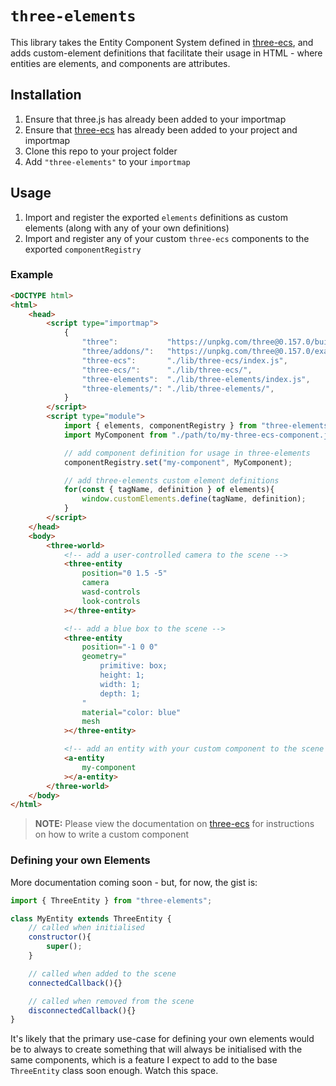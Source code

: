 # `three-elements`

This library takes the Entity Component System defined in [three-ecs](https://github.com/pookage/three-ecs), and adds custom-element definitions that facilitate their usage in HTML - where entities are elements, and components are attributes.

## Installation

1. Ensure that three.js has already been added to your importmap
2. Ensure that [three-ecs](https://github.com/pookage/three-ecs) has already been added to your project and importmap
3. Clone this repo to your project folder
4. Add `"three-elements"` to your `importmap`


## Usage

1. Import and register the exported `elements` definitions as custom elements (along with any of your own definitions)
2. Import and register any of your custom `three-ecs` components to the exported `componentRegistry`


### Example

```html
<DOCTYPE html>
<html>
	<head>
		<script type="importmap">
			{
				"three":           "https://unpkg.com/three@0.157.0/build/three.module.min.js",
				"three/addons/":   "https://unpkg.com/three@0.157.0/examples/jsm/",
				"three-ecs":       "./lib/three-ecs/index.js",
				"three-ecs/":      "./lib/three-ecs/",
				"three-elements":  "./lib/three-elements/index.js",
				"three-elements/": "./lib/three-elements/",
			}
		</script>
		<script type="module">
			import { elements, componentRegistry } from "three-elements";
			import MyComponent from "./path/to/my-three-ecs-component.js";

			// add component definition for usage in three-elements
			componentRegistry.set("my-component", MyComponent);

			// add three-elements custom element definitions
			for(const { tagName, definition } of elements){
				window.customElements.define(tagName, definition);
			}
		</script>
	</head>
	<body>
		<three-world>
			<!-- add a user-controlled camera to the scene -->
			<three-entity
				position="0 1.5 -5"
				camera
				wasd-controls
				look-controls
			></three-entity>

			<!-- add a blue box to the scene -->
			<three-entity
				position="-1 0 0"
				geometry="
					primitive: box;
					height: 1;
					width: 1;
					depth: 1;
				"
				material="color: blue"
				mesh
			></three-entity>

			<!-- add an entity with your custom component to the scene -->
			<a-entity 
				my-component
			></a-entity>
		</three-world>
	</body>
</html>

```

>**NOTE:** Please view the documentation on [three-ecs](https://github.com/pookage/three-ecs) for instructions on how to write a custom component


### Defining your own Elements

More documentation coming soon - but, for now, the gist is:

```javascript
import { ThreeEntity } from "three-elements";

class MyEntity extends ThreeEntity {
	// called when initialised
	constructor(){
		super();
	}

	// called when added to the scene
	connectedCallback(){}

	// called when removed from the scene
	disconnectedCallback(){}
}
```

It's likely that the primary use-case for defining your own elements would be to always to create something that will always be initialised with the same components, which is a feature I expect to add to the base `ThreeEntity` class soon enough.  Watch this space.
